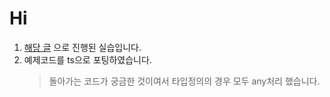 # Hi

1. [해당 글](https://velog.io/@velopert/tdd-with-react-testing-library) 으로 진행된 실습입니다.
1. 예제코드를 ts으로 포팅하였습니다.
   > 돌아가는 코드가 궁금한 것이여서 타입정의의 경우 모두 any처리 했습니다.

